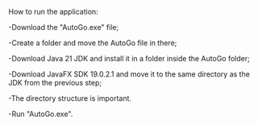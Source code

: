 How to run the application:

  -Download the "AutoGo.exe" file;
  
  -Create a folder and move the AutoGo file in there;

  -Download Java 21 JDK and install it in a folder inside the AutoGo folder;

  -Download JavaFX SDK 19.0.2.1 and move it to the same directory as the JDK from the previous step;
  
  -The directory structure is important.
  
  -Run "AutoGo.exe".
